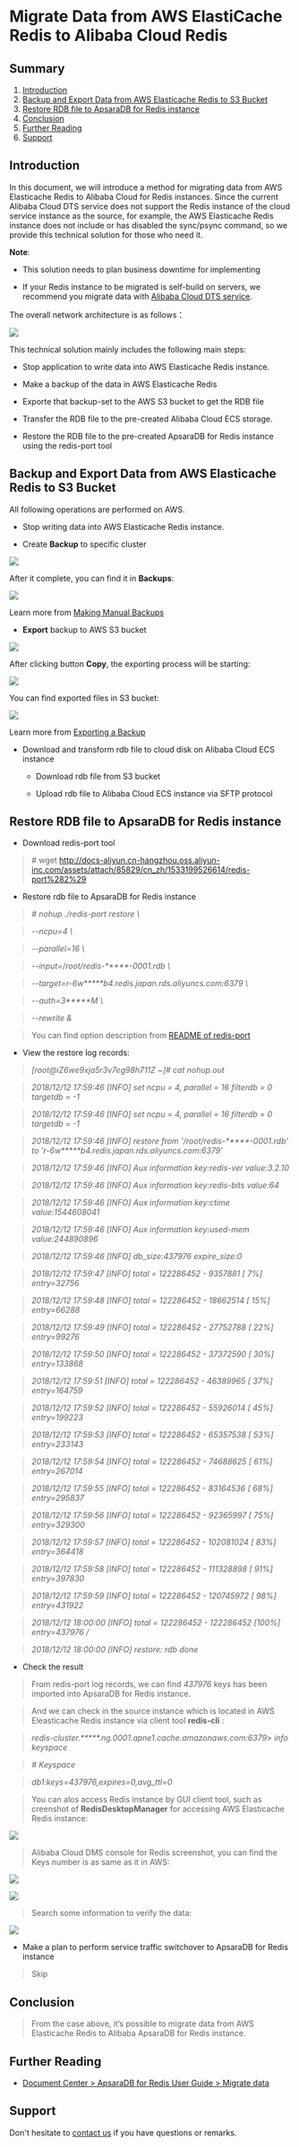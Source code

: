 # Migrate Data from AWS ElastiCache Redis to Alibaba Cloud Redis

## Summary
1. [Introduction](#introduction)
2. [Backup and Export Data from AWS Elasticache Redis to S3 Bucket](#backup-and-export-data-from-aws-elasticache-redis-to-s3-bucket)
3. [Restore RDB file to ApsaraDB for Redis instance](#restore-rdb-file-to-apsaradb-for-redis-instance)
4. [Conclusion](#conclusion)
5. [Further Reading](#further-reading)
6. [Support](#support)

## Introduction
In this document, we will introduce a method for migrating data from AWS
Elasticache Redis to Alibaba Cloud for Redis instances. Since the current
Alibaba Cloud DTS service does not support the Redis instance of the cloud
service instance as the source, for example, the AWS Elasticache Redis instance
does not include or has disabled the sync/psync command, so we provide this
technical solution for those who need it.

**Note**:

-   This solution needs to plan business downtime for implementing

-   If your Redis instance to be migrated is self-build on servers, we recommend
    you migrate data with [Alibaba Cloud DTS
    service](https://www.alibabacloud.com/product/data-transmission-service).

The overall network architecture is as follows：

![](images/ff4dae597426ec25f2187d06b573bef2.png)

This technical solution mainly includes the following main steps:

-   Stop application to write data into AWS Elasticache Redis instance.

-   Make a backup of the data in AWS Elasticache Redis

-   Exporte that backup-set to the AWS S3 bucket to get the RDB file

-   Transfer the RDB file to the pre-created Alibaba Cloud ECS storage.

-   Restore the RDB file to the pre-created ApsaraDB for Redis instance using
    the redis-port tool

## Backup and Export Data from AWS Elasticache Redis to S3 Bucket
All following operations are performed on AWS.

-   Stop writing data into AWS Elasticache Redis instance.

-   Create **Backup** to specific cluster

![](images/5905fb087626c9895e2af18963921adb.png)

After it complete, you can find it in **Backups**:

![](images/42348e56fedd06a3396f17f3692256dc.png)

Learn more from [Making Manual
Backups](https://docs.aws.amazon.com/AmazonElastiCache/latest/red-ug/backups-manual.html)

-   **Export** backup to AWS S3 bucket

![](images/53a7b81b5b7a6f7bcf63cf989f40fb11.png)

After clicking button **Copy**, the exporting process will be starting:

![](images/293b7e6b326b0ac9ce1cb65ef09bd42b.png)

You can find exported files in S3 bucket:

![](images/dd908c64fb94d344a8ade9378fb36207.png)

Learn more from [Exporting a
Backup](https://docs.aws.amazon.com/AmazonElastiCache/latest/red-ug/backups-exporting.html)

-   Download and transform rdb file to cloud disk on Alibaba Cloud ECS instance

    -   Download rdb file from S3 bucket

    -   Upload rdb file to Alibaba Cloud ECS instance via SFTP protocol

## Restore RDB file to ApsaraDB for Redis instance
-   Download redis-port tool

>   \# wget
>   <http://docs-aliyun.cn-hangzhou.oss.aliyun-inc.com/assets/attach/85829/cn_zh/1533199526614/redis-port%282%29>

-   Restore rdb file to ApsaraDB for Redis instance

>   *\# nohup ./redis-port restore \\*

>   *--ncpu=4 \\*

>   *--parallel=16 \\*

>   *--input=/root/redis-\*\*\*\*\*-0001.rdb \\*

>   *--target=r-6w\*\*\*\*\*b4.redis.japan.rds.aliyuncs.com:6379 \\*

>   *--auth=3\*\*\*\*\*M \\*

>   *--rewrite &*

>   You can find option description from [README of
>   redis-port](https://github.com/CodisLabs/redis-port/blob/redis-4.x-cgo/README.md)

-   View the restore log records:

>   *[root\@iZ6we9xja5r3v7eg98h711Z \~]\# cat nohup.out*

>   *2018/12/12 17:59:46 [INFO] set ncpu = 4, parallel = 16 filterdb = 0
>   targetdb = -1*

>   *2018/12/12 17:59:46 [INFO] set ncpu = 4, parallel = 16 filterdb = 0
>   targetdb = -1*

>   *2018/12/12 17:59:46 [INFO] restore from '/root/redis-\*\*\*\*\*-0001.rdb'
>   to 'r-6w\*\*\*\*\*b4.redis.japan.rds.aliyuncs.com:6379'*

>   *2018/12/12 17:59:46 [INFO] Aux information key:redis-ver value:3.2.10*

>   *2018/12/12 17:59:46 [INFO] Aux information key:redis-bits value:64*

>   *2018/12/12 17:59:46 [INFO] Aux information key:ctime value:1544608041*

>   *2018/12/12 17:59:46 [INFO] Aux information key:used-mem value:244890896*

>   *2018/12/12 17:59:46 [INFO] db_size:437976 expire_size:0*

>   *2018/12/12 17:59:47 [INFO] total = 122286452 - 9357881 [ 7%] entry=32756*

>   *2018/12/12 17:59:48 [INFO] total = 122286452 - 18662514 [ 15%] entry=66288*

>   *2018/12/12 17:59:49 [INFO] total = 122286452 - 27752788 [ 22%] entry=99276*

>   *2018/12/12 17:59:50 [INFO] total = 122286452 - 37372590 [ 30%]
>   entry=133868*

>   *2018/12/12 17:59:51 [INFO] total = 122286452 - 46389965 [ 37%]
>   entry=164759*

>   *2018/12/12 17:59:52 [INFO] total = 122286452 - 55926014 [ 45%]
>   entry=199223*

>   *2018/12/12 17:59:53 [INFO] total = 122286452 - 65357538 [ 53%]
>   entry=233143*

>   *2018/12/12 17:59:54 [INFO] total = 122286452 - 74688625 [ 61%]
>   entry=267014*

>   *2018/12/12 17:59:55 [INFO] total = 122286452 - 83164536 [ 68%]
>   entry=295837*

>   *2018/12/12 17:59:56 [INFO] total = 122286452 - 92365997 [ 75%]
>   entry=329300*

>   *2018/12/12 17:59:57 [INFO] total = 122286452 - 102081024 [ 83%]
>   entry=364418*

>   *2018/12/12 17:59:58 [INFO] total = 122286452 - 111328898 [ 91%]
>   entry=397830*

>   *2018/12/12 17:59:59 [INFO] total = 122286452 - 120745972 [ 98%]
>   entry=431922*

>   *2018/12/12 18:00:00 [INFO] total = 122286452 - 122286452 [100%]
>   entry=437976 /*

>   *2018/12/12 18:00:00 [INFO] restore: rdb done*

-   Check the result

>   From redis-port log records, we can find *437976* keys has been imported
>   into ApsaraDB for Redis instance.

>   And we can check in the source instance which is located in AWS Eleasticache
>   Redis instance via client tool **redis-cli** :

>   *redis-cluster.\*\*\*\*\*.ng.0001.apne1.cache.amazonaws.com:6379\> info
>   keyspace*

>   *\# Keyspace*

>   *db1:keys=437976,expires=0,avg_ttl=0*

>   You can alos access Redis instance by GUI client tool, such as creenshot of
>   **RedisDesktopManager** for accessing AWS Elasticache Redis instance:

![](images/9a81981d7890dec9ccd49ac789f03625.png)

>   Alibaba Cloud DMS console for Redis screenshot, you can find the Keys number
>   is as same as it in AWS:

![](images/19c311f9d3979c945014dc04d0a442dc.png)

![](images/cf0dd3d0d2681fa58ae620058ac41aba.png)

>   Search some information to verify the data:

![](images/462465fbccdff9f10e03f6ca39f0f22a.png)

-   Make a plan to perform service traffic switchover to ApsaraDB for Redis instance

>   Skip

## Conclusion
>   From the case above, it’s possible to migrate data from AWS Elasticache
>   Redis to Alibaba ApsaraDB for Redis instance.

## Further Reading
-   [Document Center \> ApsaraDB for Redis User Guide \> Migrate data](https://www.alibabacloud.com/help/doc-detail/85180.htm)

## Support
Don't hesitate to [contact us](mailto:projectdelivery@alibabacloud.com) if you have questions or remarks.